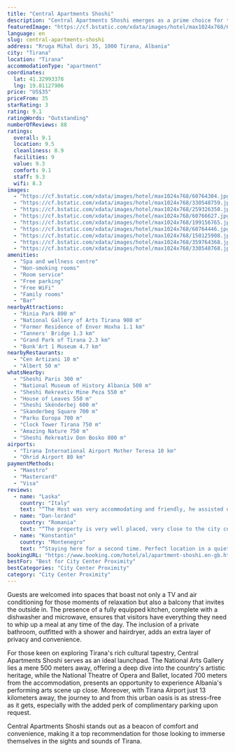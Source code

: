 ```yaml
---
title: "Central Apartments Shoshi"
description: "Central Apartments Shoshi emerges as a prime choice for travelers seeking the comfort of home in the heart of Tirana."
featuredImage: "https://cf.bstatic.com/xdata/images/hotel/max1024x768/60764304.jpg?k=ab1f1ae92f531e8f62058c8b9e4efb2dc41637bcf80ad7054d08d23711a6d105&o=&hp=1"
language: en
slug: central-apartments-shoshi
address: "Rruga Mihal duri 35, 1000 Tirana, Albania"
city: "Tirana"
location: "Tirana"
accommodationType: "apartment"
coordinates:
  lat: 41.32993378
  lng: 19.81127906
price: "US$35"
priceFrom: 35
starRating: 3
rating: 9.1
ratingWords: "Outstanding"
numberOfReviews: 88
ratings:
  overall: 9.1
  location: 9.5
  cleanliness: 8.9
  facilities: 9
  value: 9.3
  comfort: 9.1
  staff: 9.3
  wifi: 8.3
images:
  - "https://cf.bstatic.com/xdata/images/hotel/max1024x768/60764304.jpg?k=ab1f1ae92f531e8f62058c8b9e4efb2dc41637bcf80ad7054d08d23711a6d105&o=&hp=1"
  - "https://cf.bstatic.com/xdata/images/hotel/max1024x768/330548759.jpg?k=0c645528befe0864de970e0fdab483b20257ace0283281866df2a7ebe5f4b560&o=&hp=1"
  - "https://cf.bstatic.com/xdata/images/hotel/max1024x768/259326350.jpg?k=5708028bd083b11655de8637811fda01f967a8fb80c77dec8659ef71438a58f1&o=&hp=1"
  - "https://cf.bstatic.com/xdata/images/hotel/max1024x768/60766627.jpg?k=e748bd7748be3b783d3e42e975b707795cfea762efbc56def2697b49d0b22f05&o=&hp=1"
  - "https://cf.bstatic.com/xdata/images/hotel/max1024x768/199156765.jpg?k=bfc297e540562c448e18affc2f5b4573057fb1dee21b40b63bf63d49d24f5bd9&o=&hp=1"
  - "https://cf.bstatic.com/xdata/images/hotel/max1024x768/60764446.jpg?k=9fc20b06fe4e468142d220c8f50bb303d7b0d43e901bca2025c7c2a0350399c6&o=&hp=1"
  - "https://cf.bstatic.com/xdata/images/hotel/max1024x768/150125908.jpg?k=c673396a13bb49b6399f7055c2078eebf47eef5734520c72cc3efdfa76d8c3e5&o=&hp=1"
  - "https://cf.bstatic.com/xdata/images/hotel/max1024x768/359764368.jpg?k=9e3606821836ab167ac68b903328a0f201dc674e391692d0aebd65d1d1ba1fb6&o=&hp=1"
  - "https://cf.bstatic.com/xdata/images/hotel/max1024x768/330548768.jpg?k=567e94470d06bb32bde774e2466c24b83e74c5ce3189dfca22cca615ef6376e7&o=&hp=1"
amenities:
  - "Spa and wellness centre"
  - "Non-smoking rooms"
  - "Room service"
  - "Free parking"
  - "Free WiFi"
  - "Family rooms"
  - "Bar"
nearbyAttractions:
  - "Rinia Park 800 m"
  - "National Gallery of Arts Tirana 900 m"
  - "Former Residence of Enver Hoxha 1.1 km"
  - "Tanners' Bridge 1.3 km"
  - "Grand Park of Tirana 2.3 km"
  - "Bunk'Art 1 Museum 4.7 km"
nearbyRestaurants:
  - "Cen Artizani 10 m"
  - "Albert 50 m"
whatsNearby:
  - "Sheshi Paris 300 m"
  - "National Museum of History Albania 500 m"
  - "Sheshi Rekreativ Mine Peza 550 m"
  - "House of Leaves 550 m"
  - "Sheshi Skënderbej 600 m"
  - "Skanderbeg Square 700 m"
  - "Parku Europa 700 m"
  - "Clock Tower Tirana 750 m"
  - "Amazing Nature 750 m"
  - "Sheshi Rekreativ Don Bosko 800 m"
airports:
  - "Tirana International Airport Mother Teresa 10 km"
  - "Ohrid Airport 80 km"
paymentMethods:
  - "Maestro"
  - "Mastercard"
  - "Visa"
reviews:
  - name: "Laska"
    country: "Italy"
    text: "“The Host was very accommodating and friendly, he assisted us with information about the city. He was also very responsive to our questions. He made us feel at home.”"
  - name: "Dan-loránd"
    country: "Romania"
    text: "“The property is very well placed, very close to the city center and recently renovated. It is fully equipped with all you would need, very comfortable for up to 4 people, the staff, Dini and his son, were amazing and I could easily imagine...”"
  - name: "Konstantin"
    country: "Montenegro"
    text: "“Staying here for a second time. Perfect location in a quiet area near the central square. Cozy and comfortable apartment with everything you need. The owner is an attentive and friendly person. If possible, you can park nearby for free, which is...”"
bookingURL: "https://www.booking.com/hotel/al/apartment-shoshi.en-gb.html?aid=8035640"
bestFor: "Best for City Center Proximity"
bestCategories: "City Center Proximity"
category: "City Center Proximity"
---
```


Guests are welcomed into spaces that boast not only a TV and air conditioning for those moments of relaxation but also a balcony that invites the outside in. The presence of a fully equipped kitchen, complete with a dishwasher and microwave, ensures that visitors have everything they need to whip up a meal at any time of the day. The inclusion of a private bathroom, outfitted with a shower and hairdryer, adds an extra layer of privacy and convenience.

For those keen on exploring Tirana's rich cultural tapestry, Central Apartments Shoshi serves as an ideal launchpad. The National Arts Gallery lies a mere 500 meters away, offering a deep dive into the country's artistic heritage, while the National Theatre of Opera and Ballet, located 700 meters from the accommodation, presents an opportunity to experience Albania's performing arts scene up close. Moreover, with Tirana Airport just 13 kilometers away, the journey to and from this urban oasis is as stress-free as it gets, especially with the added perk of complimentary parking upon request.

Central Apartments Shoshi stands out as a beacon of comfort and convenience, making it a top recommendation for those looking to immerse themselves in the sights and sounds of Tirana.